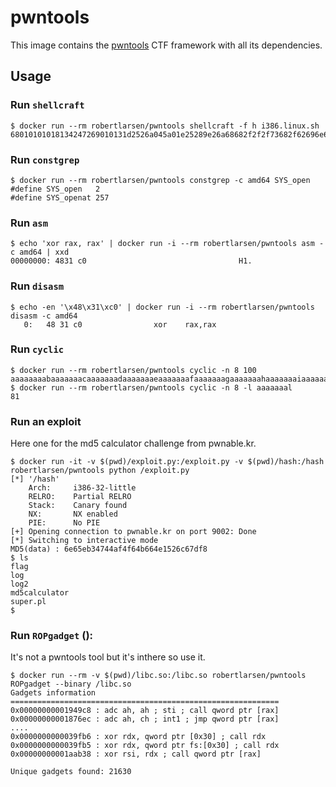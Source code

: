 pwntools
========

This image contains the [pwntools](https://github.com/Gallopsled/pwntools) CTF framework with all its dependencies.

Usage
-----

### Run `shellcraft`

    $ docker run --rm robertlarsen/pwntools shellcraft -f h i386.linux.sh
    68010101018134247269010131d2526a045a01e25289e26a68682f2f2f73682f62696e6a0b5889e389d199cd80

### Run `constgrep`

    $ docker run --rm robertlarsen/pwntools constgrep -c amd64 SYS_open
    #define SYS_open   2
    #define SYS_openat 257

### Run `asm`

    $ echo 'xor rax, rax' | docker run -i --rm robertlarsen/pwntools asm -c amd64 | xxd
    00000000: 4831 c0                                  H1.

### Run `disasm`

    $ echo -en '\x48\x31\xc0' | docker run -i --rm robertlarsen/pwntools disasm -c amd64
       0:   48 31 c0                xor    rax,rax

### Run `cyclic`
    $ docker run --rm robertlarsen/pwntools cyclic -n 8 100
    aaaaaaaabaaaaaaacaaaaaaadaaaaaaaeaaaaaaafaaaaaaagaaaaaaahaaaaaaaiaaaaaaajaaaaaaakaaaaaaalaaaaaaamaaa
    $ docker run --rm robertlarsen/pwntools cyclic -n 8 -l aaaaaaal
    81

### Run an exploit 

Here one for the md5 calculator challenge from pwnable.kr.

	$ docker run -it -v $(pwd)/exploit.py:/exploit.py -v $(pwd)/hash:/hash robertlarsen/pwntools python /exploit.py
	[*] '/hash'
	    Arch:     i386-32-little
	    RELRO:    Partial RELRO
	    Stack:    Canary found
	    NX:       NX enabled
	    PIE:      No PIE
	[+] Opening connection to pwnable.kr on port 9002: Done
	[*] Switching to interactive mode
	MD5(data) : 6e65eb34744af4f64b664e1526c67df8
	$ ls
	flag
	log
	log2
	md5calculator
	super.pl
	$

### Run `ROPgadget` ():

It's not a pwntools tool but it's inthere so use it.

    $ docker run --rm -v $(pwd)/libc.so:/libc.so robertlarsen/pwntools ROPgadget --binary /libc.so
    Gadgets information
    ============================================================
    0x00000000001949c8 : adc ah, ah ; sti ; call qword ptr [rax]
    0x00000000001876ec : adc ah, ch ; int1 ; jmp qword ptr [rax]
    ....
    0x0000000000039fb6 : xor rdx, qword ptr [0x30] ; call rdx
    0x0000000000039fb5 : xor rdx, qword ptr fs:[0x30] ; call rdx
    0x00000000001aab38 : xor rsi, rdx ; call qword ptr [rax]
    
    Unique gadgets found: 21630
